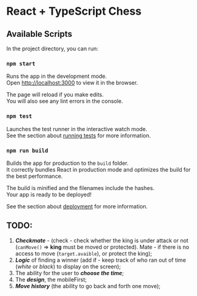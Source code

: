 # React + TypeScript Chess
## Available Scripts

In the project directory, you can run:

### `npm start`

Runs the app in the development mode.\
Open [http://localhost:3000](http://localhost:3000) to view it in the browser.

The page will reload if you make edits.\
You will also see any lint errors in the console.

### `npm test`

Launches the test runner in the interactive watch mode.\
See the section about [running tests](https://facebook.github.io/create-react-app/docs/running-tests) for more information.

### `npm run build`

Builds the app for production to the `build` folder.\
It correctly bundles React in production mode and optimizes the build for the best performance.

The build is minified and the filenames include the hashes.\
Your app is ready to be deployed!

See the section about [deployment](https://facebook.github.io/create-react-app/docs/deployment) for more information.

## TODO:
1) ***Checkmate*** - (check - check whether the king is under attack or not (`canMove()` => **king** must be moved or protected). Mate - if there is no access to move (`target.avaible`), or protect the king);
2) ***Logic*** of finding a winner (add if - keep track of who ran out of time (*white* or *black*) to display on the screen);
3) The ability for the user to ***choose the time***;
4) The ***design***, the mobileFirst;
5) ***Move history*** (the ability to go back and forth one move);
